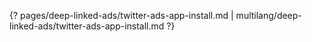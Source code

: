 {? pages/deep-linked-ads/twitter-ads-app-install.md | multilang/deep-linked-ads/twitter-ads-app-install.md ?}
